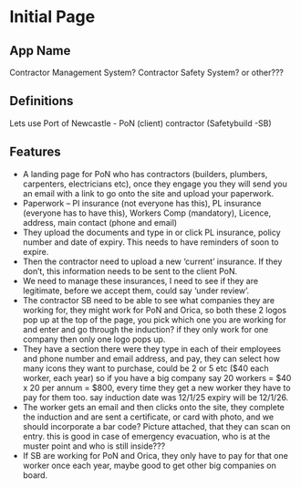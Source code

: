 # Initial Page

## App Name

Contractor Management System? Contractor Safety System? or other???

## Definitions

Lets use Port of Newcastle - PoN (client) contractor (Safetybuild -SB)

## Features

- A landing page for PoN who has contractors (builders, plumbers, carpenters, electricians etc), once they engage you they will send you an email with a link to go onto the site and upload your paperwork.
- Paperwork – PI insurance (not everyone has this), PL insurance (everyone has to have this), Workers Comp (mandatory), Licence, address, main contact (phone and email)
- They upload the documents and type in or click PL insurance, policy number and date of expiry. This needs to have reminders of soon to expire.
- Then the contractor need to upload a new ‘current’ insurance. If they don’t, this information needs to be sent to the client PoN.
- We need to manage these insurances, I need to see if they are legitimate, before we accept them, could say ‘under review’.
- The contractor SB need to be able to see what companies they are working for, they might work for PoN and Orica, so both these 2 logos pop up at the top of the page, you pick which one you are working for and enter and go through the induction? if they only work for one company then only one logo pops up.
- They have a section there were they type in each of their employees and phone number and email address, and pay, they can select how many icons they want to purchase, could be 2 or 5 etc ($40 each worker, each year) so if you have a big company say 20 workers = $40 x 20 per annum = $800, every time they get a new worker they have to pay for them too. say induction date was 12/1/25 expiry will be 12/1/26.
- The worker gets an email and then clicks onto the site, they complete the induction and are sent a certificate, or card with photo, and we should incorporate a bar code? Picture attached, that they can scan on entry. this is good in case of emergency evacuation, who is at the muster point and who is still inside???
- If SB are working for PoN and Orica, they only have to pay for that one worker once each year, maybe good to get other big companies on board.
